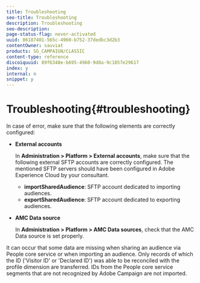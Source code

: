 ```yaml
---
title: Troubleshooting
seo-title: Troubleshooting
description: Troubleshooting
seo-description: 
page-status-flag: never-activated
uuid: 86187401-565c-4960-b752-37dedbc3d2b3
contentOwner: sauviat
products: SG_CAMPAIGN/CLASSIC
content-type: reference
discoiquuid: 89f6348e-b695-4960-9d8a-9c1857e29617
index: y
internal: n
snippet: y
---
```


# Troubleshooting{#troubleshooting}

In case of error, make sure that the following elements are correctly configured:

* **External accounts**

  In **Administration > Platform > External accounts**, make sure that the following external SFTP accounts are correctly configured. The mentioned SFTP servers should have been configured in Adobe Experience Cloud by your consultant.

    * **importSharedAudience**: SFTP account dedicated to importing audiences.
    * **exportSharedAudience**: SFTP account dedicated to exporting audiences.

* **AMC Data source**

  In **Administration > Platform > AMC Data sources**, check that the AMC Data source is set properly.

It can occur that some data are missing when sharing an audience via People core service or when importing an audience. Only records of which the ID ('Visitor ID' or 'Declared ID') was able to be reconciled with the profile dimension are transferred. IDs from the People core service segments that are not recognized by Adobe Campaign are not imported.
